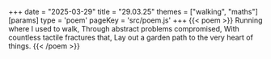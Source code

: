 +++
date = "2025-03-29"
title = "29.03.25"
themes = ["walking", "maths"]
[params]
  type = 'poem'
  pageKey = 'src/poem.js'
+++
{{< poem >}}
Running where I used to walk,
Through abstract problems compromised,
With countless tactile fractures that,
Lay out a garden path to the very heart of things.
{{< /poem >}}
